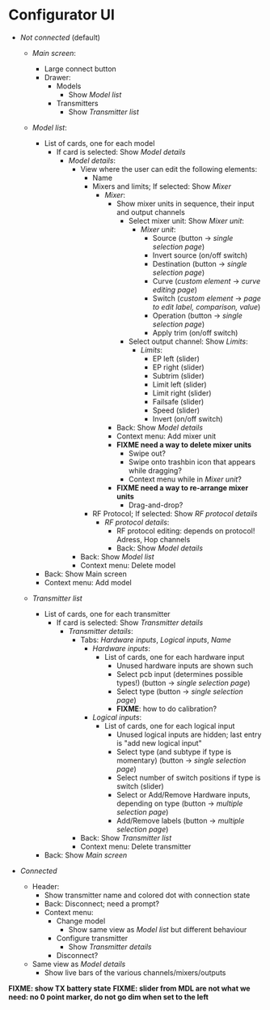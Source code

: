 # Configurator UI

- *Not connected* (default)
    - *Main screen*:
        - Large connect button
        - Drawer:
            - Models
                - Show *Model list*
            - Transmitters
                - Show *Transmitter list*

    - *Model list*:
        - List of cards, one for each model
            - If card is selected: Show *Model details*
                - *Model details*:
                    - View where the user can edit the following elements:
                        - Name
                        - Mixers and limits; If selected: Show *Mixer*
                            - *Mixer*:
                                - Show mixer units in sequence, their input and output channels
                                    - Select mixer unit: Show *Mixer unit*:
                                        - *Mixer unit*:
                                            - Source (button -> *single selection page*)
                                            - Invert source (on/off switch)
                                            - Destination (button -> *single selection page*)
                                            - Curve (*custom element* -> *curve editing page*)
                                            - Switch (*custom element* -> *page to edit label, comparison, value*)
                                            - Operation (button -> *single selection page*)
                                            - Apply trim (on/off switch)
                                    - Select output channel: Show *Limits*:
                                        - *Limits*:
                                            - EP left (slider)
                                            - EP right (slider)
                                            - Subtrim (slider)
                                            - Limit left (slider)
                                            - Limit right (slider)
                                            - Failsafe (slider)
                                            - Speed (slider)
                                            - Invert (on/off switch)
                                - Back: Show *Model details*
                                - Context menu: Add mixer unit
                                - **FIXME need a way to delete mixer units**
                                    - Swipe out?
                                    - Swipe onto trashbin icon that appears while dragging?
                                    - Context menu while in *Mixer unit*?
                                - **FIXME need a way to re-arrange mixer units**
                                    - Drag-and-drop?
                        - RF Protocol; If selected: Show *RF protocol details*
                            - *RF protocol details*:
                                - RF protocol editing: depends on protocol! Adress, Hop channels
                                - Back: Show *Model details*
                    - Back: Show *Model list*
                    - Context menu: Delete model
        - Back: Show Main screen
        - Context menu: Add model

    - *Transmitter list*
        - List of cards, one for each transmitter
            - If card is selected: Show *Transmitter details*
                - *Transmitter details*:
                    - Tabs: *Hardware inputs*, *Logical inputs*, *Name*
                        - *Hardware inputs*:
                            - List of cards, one for each hardware input
                                - Unused hardware inputs are shown such
                                - Select pcb input (determines possible types!) (button -> *single selection page*)
                                - Select type (button -> *single selection page*)
                                - **FIXME**: how to do calibration?
                        - *Logical inputs*:
                            - List of cards, one for each logical input
                                - Unused logical inputs are hidden; last entry is "add new logical input"
                                - Select type (and subtype if type is momentary) (button -> *single selection page*)
                                - Select number of switch positions if type is switch (slider)
                                - Select or Add/Remove Hardware inputs, depending on type (button -> *multiple selection page*)
                                - Add/Remove labels (button -> *multiple selection page*)
                    - Back: Show *Transmitter list*
                    - Context menu: Delete transmitter
        - Back: Show *Main screen*

- *Connected*
    - Header:
        - Show transmitter name and colored dot with connection state
        - Back: Disconnect; need a prompt?
        - Context menu:
            - Change model
                * Show same view as *Model list* but different behaviour
            - Configure transmitter
                - Show *Transmitter details*
            - Disconnect?
    - Same view as *Model details*
        - Show live bars of the various channels/mixers/outputs


**FIXME: show TX battery state**
**FIXME: slider from MDL are not what we need: no 0 point marker, do not go dim when set to the left**
